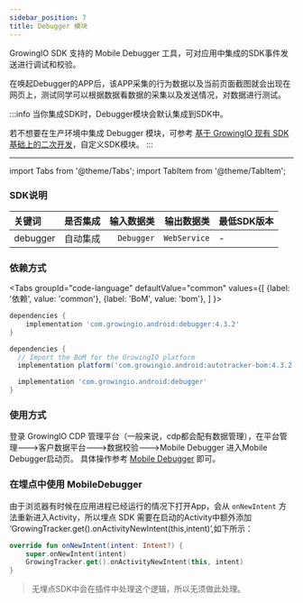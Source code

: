 ```yaml
---
sidebar_position: 7
title: Debugger 模块
---
```


GrowingIO SDK 支持的 Mobile Debugger 工具，可对应用中集成的SDK事件发送进行调试和校验。

在唤起Debugger的APP后，该APP采集的行为数据以及当前页面截图就会出现在网页上，测试同学可以根据数据看数据的采集以及发送情况，对数据进行测试。

:::info
当你集成SDK时，Debugger模块会默认集成到SDK中。

若不想要在生产环境中集成 Debugger 模块，可参考 [基于 GrowingIO 现有 SDK 基础上的二次开发](/blog/custom%20android%20sdk)，自定义SDK模块。
:::

--------
import Tabs from '@theme/Tabs';
import TabItem from '@theme/TabItem';

### SDK说明
| 关键词   | 是否集成|  输入数据类 | 输出数据类 | 最低SDK版本 |
| :------- | :------:   | --:|  ---:| :---|
| debugger  | 自动集成 | `Debugger` | `WebService` | - |

### 依赖方式
<Tabs
  groupId="code-language"
  defaultValue="common"
  values={[
    {label: '依赖', value: 'common'},
    {label: 'BoM', value: 'bom'},
  ]
}>

<TabItem value="common">

```groovy
dependencies {
	implementation 'com.growingio.android:debugger:4.3.2'
}
```
</TabItem>

<TabItem value="bom">

```groovy
dependencies {
  // Import the BoM for the GrowingIO platform
  implementation platform('com.growingio.android:autotracker-bom:4.3.2')

  implementation 'com.growingio.android:debugger'
}
```

</TabItem>
</Tabs>

### 使用方式

登录 GrowingIO CDP 管理平台（一般来说，cdp都会配有数据管理），在平台管理--->客户数据平台--->数据校验--->Mobile Debugger 进入Mobile Debugger启动页。
具体操作参考 [Mobile Debugger](/knowledge/debugverify/mobiledebugger) 即可。

### 在埋点中使用 MobileDebugger

由于浏览器有时候在应用进程已经运行的情况下打开App，会从 `onNewIntent` 方法重新进入Activity，所以埋点 SDK 需要在启动的Activity中额外添加 ‘GrowingTracker.get().onActivityNewIntent(this,intent)’,如下所示：

```kotlin
override fun onNewIntent(intent: Intent?) {
    super.onNewIntent(intent)
    GrowingTracker.get().onActivityNewIntent(this, intent)
}
```

> 无埋点SDK中会在插件中处理这个逻辑，所以无须做此处理。
